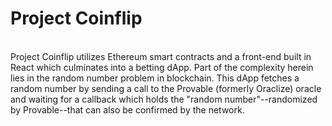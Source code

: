 <h1>Project Coinflip</h1>
<br>
Project Coinflip utilizes Ethereum smart contracts and a front-end built in React which culminates into a betting dApp. Part of the complexity herein lies in the random number problem in blockchain. This dApp fetches a random number by sending a call to the Provable (formerly Oraclize) oracle and waiting for a callback which holds the "random number"--randomized by Provable--that can also be confirmed by the network. 
